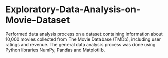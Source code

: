 # Exploratory-Data-Analysis-on-Movie-Dataset
Performed data analysis process on a dataset containing information about 10,000 movies collected from The Movie Database (TMDb), including user ratings and revenue. The general data analysis process was done using Python libraries NumPy, Pandas and Matplotlib.
